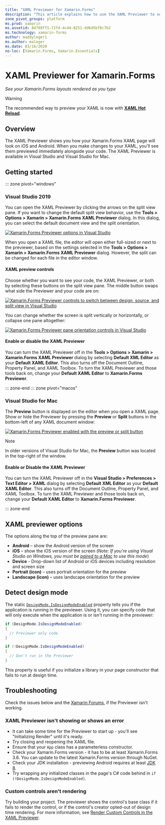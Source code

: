```yaml
---
title: "XAML Previewer for Xamarin.Forms"
description: "This article explains how to use the XAML Previewer to see your Xamarin.Forms layouts rendered as you type. The XAML Previewer is available in Visual Studio 2019 and Visual Studio 2019 for Mac."
zone_pivot_groups: platform
ms.prod: xamarin
ms.assetid: 84769ff1-72fd-4c44-8251-dd6d5bf8c7b2
ms.technology: xamarin-forms
author: maddyleger1
ms.author: maleger
ms.date: 03/16/2020
no-loc: [Xamarin.Forms, Xamarin.Essentials]
---
```


# XAML Previewer for Xamarin.Forms

_See your Xamarin.Forms layouts rendered as you type_

> [!WARNING]
> The recommended way to preview your XAML is now with **[XAML Hot Reload](~/xamarin-forms/xaml/hot-reload.md)**.

## Overview

The XAML Previewer shows you how your Xamarin.Forms XAML page will look on iOS and Android. When you make changes to your XAML, you'll see them previewed immediately alongside your code. The XAML Previewer is available in Visual Studio and Visual Studio for Mac.

## Getting started

::: zone pivot="windows"

### Visual Studio 2019

You can open the XAML Previewer by clicking the arrows on the split view pane. If you want to change the default split view behavior, use the **Tools > Options > Xamarin > Xamarin.Forms XAML Previewer** dialog. In this dialog, you can select the default document view and the split orientation.

[![Xamarin.Forms Previewer options in Visual Studio](xaml-previewer-images/xamlp-options-vs-sm.png "Xamarin.Forms Previewer options in Visual Studio")](xaml-previewer-images/xamlp-options-vs-lg.png#lightbox)

When you open a XAML file, the editor will open either full-sized or next to the previewer, based on the settings selected in the **Tools > Options > Xamarin > Xamarin.Forms XAML Previewer** dialog. However, the split can be changed for each file in the editor window.

#### XAML preview controls

Choose whether you want to see your code, the XAML Previewer, or both by selecting these buttons on the split view pane. The middle button swaps what side the Previewer and your code are on:

[![Xamarin.Forms Previewer controls to switch between design, source, and split view in Visual Studio](xaml-previewer-images/xamlp-controls-splitview-vs-sm.png "Xamarin.Forms Previewer controls to switch between design, source, and split view in Visual Studio")](xaml-previewer-images/xamlp-controls-splitview-vs-lg.png#lightbox)

You can change whether the screen is split vertically or horizontally, or collapse one pane altogether:

[![Xamarin.Forms Previewer pane orientation controls in Visual Studio](xaml-previewer-images/xamlp-controls-orientation-vs-sm.png "Xamarin.Forms Previewer pane orientation controls in Visual Studio")](xaml-previewer-images/xamlp-controls-orientation-vs-lg.png#lightbox)

#### Enable or disable the XAML Previewer

You can turn the XAML Previewer off in the **Tools > Options > Xamarin > Xamarin.Forms XAML Previewer** dialog by selecting **Default XML Editor** as your **Default XAML Editor**. This also turns off the Document Outline, Property Panel, and XAML Toolbox. To turn the XAML Previewer and those tools back on, change your **Default XAML Editor** to **Xamarin.Forms Previewer**.

::: zone-end
::: zone pivot="macos"

### Visual Studio for Mac

The **Preview** button is displayed on the editor when you open a XAML page. Show or hide the Previewer by pressing the **Preview** or **Split** buttons in the bottom-left of any XAML document window:

[![Xamarin.Forms Previewer enabled with the preview or split button](xaml-previewer-images/xamlp-list-sml.png)](xaml-previewer-images/xamlp-list.png#lightbox)

> [!NOTE]
> In older versions of Visual Studio for Mac, the **Preview** button was located in the top-right of the window.

#### Enable or Disable the XAML Previewer

You can turn the XAML Previewer off in the **Visual Studio > Preferences > Text Editor > XAML** dialog by selecting **Default XML Editor** as your **Default XAML Editor**. This also turns off the Document Outline, Property Panel, and XAML Toolbox. To turn the XAML Previewer and those tools back on, change your **Default XAML Editor** to **Xamarin.Forms Previewer**.

::: zone-end

## XAML previewer options

The options along the top of the preview pane are:

* **Android** – show the Android version of the screen
* **iOS** – show the iOS version of the screen (*Note: If you're using Visual Studio on Windows, you must be [paired to a Mac](~/ios/get-started/installation/windows/connecting-to-mac/index.md) to use this mode*)
* **Device** - Drop-down list of Android or iOS devices including resolution and screen size
* **Portrait (icon)** – uses portrait orientation for the preview
* **Landscape (icon)** – uses landscape orientation for the preview

## Detect design mode

The static [`DesignMode.IsDesignModeEnabled`](xref:Xamarin.Forms.DesignMode.IsDesignModeEnabled) property tells you if the application is running in the previewer. Using it, you can specify code that will only execute when the application is or isn't running in the previewer:

```csharp
if (DesignMode.IsDesignModeEnabled)
{
  // Previewer only code  
}

if (!DesignMode.IsDesignModeEnabled)
{
  // Don't run in the Previewer  
}
```

This property is useful if you initialize a library in your page constructor that fails to run at design time.

## Troubleshooting

Check the issues below and the [Xamarin Forums](https://forums.xamarin.com/categories/xamarin-forms),
if the Previewer isn't working.

### XAML Previewer isn't showing or shows an error

* It can take some time for the Previewer to start up - you'll see "Initializing Render" until it's ready.
* Try closing and reopening the XAML file.
* Ensure that your `App` class has a parameterless constructor.
* Check your Xamarin.Forms version - it has to be at least Xamarin.Forms 3.6. You can update to the latest Xamarin.Forms version through NuGet.
* Check your JDK installation - previewing Android requires at least [JDK 8](https://www.oracle.com/technetwork/java/javase/downloads/index.html).
* Try wrapping any initialized classes in the page's C# code behind in `if (!DesignMode.IsDesignModeEnabled)`.

### Custom controls aren't rendering

Try building your project. The previewer shows the control's base class if it fails to render the control, or if the control's creator opted-out of design time rendering. For more information, see [Render Custom Controls in the XAML Previewer](render-custom-controls.md).
